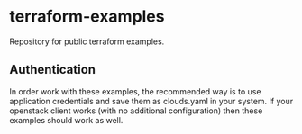 # terraform-examples
Repository for public terraform examples.

## Authentication

In order work with these examples, the recommended way is to use application credentials and save them as clouds.yaml in your system. If your openstack client works (with no additional configuration) then these examples should work as well.